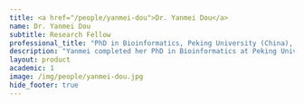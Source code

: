 ```yaml
---
title: <a href="/people/yanmei-dou">Dr. Yanmei Dou</a>
name: Dr. Yanmei Dou
subtitle: Research Fellow
professional_title: "PhD in Bioinformatics, Peking University (China), Postdoctoral Fellow (2017-2021), Principal Investigator, Westlake University"  # Joined professional titles
description: "Yanmei completed her PhD in Bioinformatics at Peking University. She co-developed MosaicHunter, a Bayesian-based software to identify post-zygotic mosaicisms in whole-genome sequencing and whole-exome sequencing of non-cancer individuals using unpaired, paired, or trio samples (http://mosaichunter.cbi.pku.edu.cn/), and performed bioinformatic analysis of single nucleotide mosaicisms in exome data of ASD pedigrees. She is interested in somatic mutations in human genome."
layout: product
academic: 1
image: /img/people/yanmei-dou.jpg
hide_footer: true
---
```


